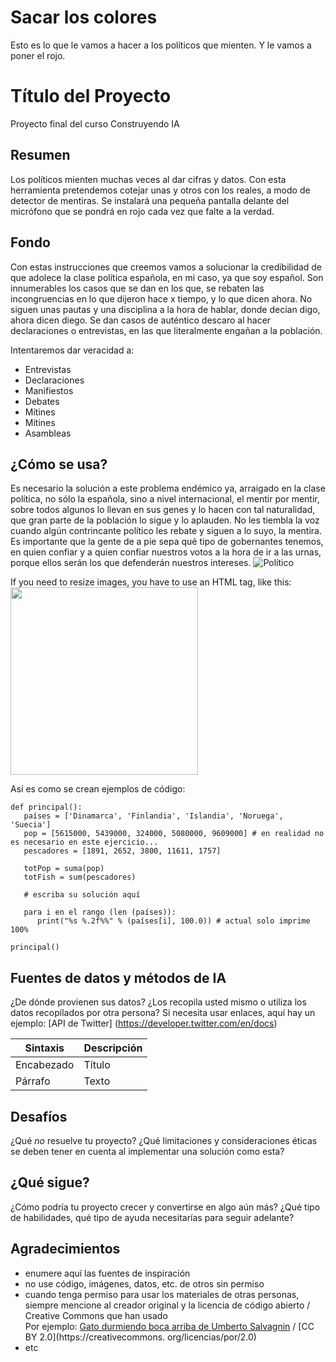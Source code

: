 # Sacar los colores
Esto es lo que le vamos a hacer a los políticos que mienten. Y le vamos a poner el rojo.
<!-- Esta es la plantilla de descuento para el proyecto final del curso Building AI,
creado por Reaktor Innovations y la Universidad de Helsinki.
¡Copie la plantilla, péguela en su LÉAME de GitHub y edítela! -->

# Título del Proyecto

Proyecto final del curso Construyendo IA

## Resumen

Los políticos mienten muchas veces al dar cifras y datos. Con esta herramienta pretendemos cotejar unas y otros con los reales, a modo de detector de mentiras. Se instalará una pequeña pantalla delante del micrófono que se pondrá en rojo cada vez que falte a la verdad.


## Fondo

Con estas instrucciones que creemos vamos a solucionar la credibilidad de que adolece la clase política española, en mi caso, ya que soy español. Son innumerables los casos que se dan en los que, se rebaten las incongruencias en lo que dijeron hace x tiempo, y lo que dicen ahora. No siguen unas pautas y una disciplina a la hora de hablar, donde decían digo, ahora dicen diego. Se dan casos de auténtico descaro al hacer declaraciones o entrevistas, en las que literalmente engañan a la población.

Intentaremos dar veracidad a:
* Entrevistas
* Declaraciones
* Manifiestos
* Debates
* Mítines
* Mítines
* Asambleas


## ¿Cómo se usa?

Es necesario la solución a este problema endémico ya, arraigado en la clase política, no sólo la española, sino a nivel internacional, el mentir por mentir, sobre todos algunos lo llevan en sus genes y lo hacen con tal naturalidad, que gran parte de la población lo sigue y lo aplauden. No les tiembla la voz cuando algún contrincante político les rebate y siguen a lo suyo, la mentira. 
Es importante que la gente de a pie sepa qué tipo de gobernantes tenemos, en quien confiar y a quien confiar nuestros votos a la hora de ir a las urnas, porque ellos serán los que defenderán nuestros intereses.
![Político](https://img.freepik.com/fotos-premium/hombre-siendo-entrevistado-microfono_861143-1564.jpg?w=826)


If you need to resize images, you have to use an HTML tag, like this:
<img src="https://img.freepik.com/fotos-premium/hombre-siendo-entrevistado-microfono_861143-1564.jpg?w=826" width="300">

Así es como se crean ejemplos de código:
```
def principal():
   países = ['Dinamarca', 'Finlandia', 'Islandia', 'Noruega', 'Suecia']
   pop = [5615000, 5439000, 324000, 5080000, 9609000] # en realidad no es necesario en este ejercicio...
   pescadores = [1891, 2652, 3800, 11611, 1757]

   totPop = suma(pop)
   totFish = sum(pescadores)

   # escriba su solución aquí

   para i en el rango (len (países)):
      print("%s %.2f%%" % (países[i], 100.0)) # actual solo imprime 100%

principal()
```


## Fuentes de datos y métodos de IA
¿De dónde provienen sus datos? ¿Los recopila usted mismo o utiliza los datos recopilados por otra persona?
Si necesita usar enlaces, aquí hay un ejemplo:
[API de Twitter] (https://developer.twitter.com/en/docs)

| Sintaxis | Descripción |
| ----------- | ----------- |
| Encabezado | Título |
| Párrafo | Texto |

## Desafíos

¿Qué _no_ resuelve tu proyecto? ¿Qué limitaciones y consideraciones éticas se deben tener en cuenta al implementar una solución como esta?

## ¿Qué sigue?

¿Cómo podría tu proyecto crecer y convertirse en algo aún más? ¿Qué tipo de habilidades, qué tipo de ayuda necesitarías para seguir adelante?


## Agradecimientos

* enumere aquí las fuentes de inspiración
* no use código, imágenes, datos, etc. de otros sin permiso
* cuando tenga permiso para usar los materiales de otras personas, siempre mencione al creador original y la licencia de código abierto / Creative Commons que han usado
  <br>Por ejemplo: [Gato durmiendo boca arriba de Umberto Salvagnin](https://commons.wikimedia.org/wiki/File:Sleeping_cat_on_her_back.jpg#filelinks) / [CC BY 2.0](https://creativecommons. org/licencias/por/2.0)
* etc
